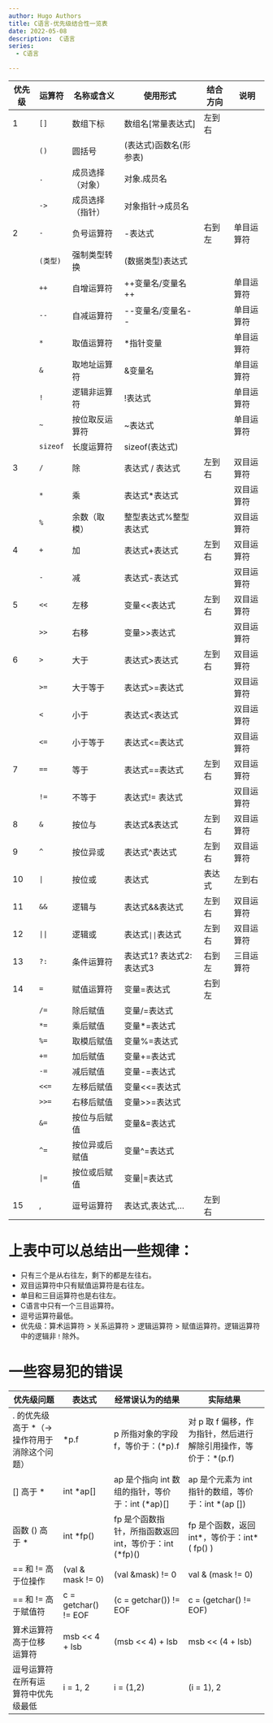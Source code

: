 ```yaml
---
author: Hugo Authors
title: C语言-优先级结合性一览表
date: 2022-05-08
description:  C语言
series:
  - C语言

---
```


|优先级|运算符|名称或含义|使用形式|结合方向|说明|
|-|-|-|-|-|-|
|1|`[]`|数组下标|数组名[常量表达式]|左到右|
||`()`|圆括号|(表达式)函数名(形参表)|||
||`.`|成员选择（对象）|对象.成员名|||
||`->`|成员选择（指针）|对象指针->成员名|||
|2|`-`|负号运算符|-表达式|右到左|单目运算符|
||`(类型)`|强制类型转换|(数据类型)表达式|||
||`++`|自增运算符|++变量名/变量名++||单目运算符|
||`--`|自减运算符|--变量名/变量名--||单目运算符|
||`*`|取值运算符|*指针变量||单目运算符|
||`&`|取地址运算符|&变量名||单目运算符|
||`!`|逻辑非运算符|!表达式||单目运算符|
||`~`|按位取反运算符|~表达式||单目运算符|
||`sizeof`|长度运算符|sizeof(表达式)|||
|3|`/`|除|表达式 / 表达式|左到右|双目运算符|
||`*`|乘|表达式*表达式||双目运算符|
||`%`|余数（取模）|整型表达式%整型表达式||双目运算符|
|4|`+`|加|表达式+表达式|左到右|双目运算符|
||`-`|减|表达式-表达式||双目运算符|
|5|`<<`|左移|变量<<表达式|左到右|双目运算符|
||`>>`|右移|变量>>表达式||双目运算符|
|6|`>`|大于|表达式>表达式|左到右|双目运算符|
||`>=`|大于等于|表达式>=表达式||双目运算符|
||`<`|小于|表达式<表达式||双目运算符|
||`<=`|小于等于|表达式<=表达式||双目运算符|
|7|`==`|等于|表达式==表达式|左到右|双目运算符|
||`!=`|不等于|表达式!= 表达式||双目运算符|
|8|`&`|按位与|表达式&表达式|左到右|双目运算符|
|9|`^`|按位异或|表达式^表达式|左到右|双目运算符|
|10|`\|`|按位或|表达式|表达式|左到右|双目运算符|
|11|`&&`|逻辑与|表达式&&表达式|左到右|双目运算符|
|12|`\|\|`|逻辑或|表达式`\|\|`表达式|左到右|双目运算符|
|13|`?:`|条件运算符|表达式1? 表达式2: 表达式3|右到左|三目运算符|
|14|`=`|赋值运算符|变量=表达式|右到左||
||`/=`|除后赋值|变量/=表达式|||
||`*=`|乘后赋值|变量*=表达式|||
||`%=`|取模后赋值|变量%=表达式|||
||`+=`|加后赋值|变量+=表达式|||
||`-=`|减后赋值|变量-=表达式|||
||`<<=`|左移后赋值|变量<<=表达式|||
||`>>=`|右移后赋值|变量>>=表达式|||
||`&=`|按位与后赋值|变量&=表达式|||
||`^=`|按位异或后赋值|变量^=表达式|||
||`\|=`|按位或后赋值|变量\|=表达式|||
|15|,|逗号运算符|表达式,表达式,…|左到右||

# 上表中可以总结出一些规律：
 - 只有三个是从右往左，剩下的都是左往右。
 - 双目运算符中只有赋值运算符是右往左。
 - 单目和三目运算符也是右往左。
 - C语言中只有一个三目运算符。
 - 逗号运算符最低。
 - 优先级：算术运算符 > 关系运算符 > 逻辑运算符 > 赋值运算符。逻辑运算符中的逻辑非`！`除外。

# 一些容易犯的错误

|优先级问题	|表达式|	经常误认为的结果|	实际结果|
|-|-|-|-|
|. 的优先级高于 *（-> 操作符用于消除这个问题）|	*p.f|	p 所指对象的字段 f，等价于：(*p).f|	对 p 取 f 偏移，作为指针，然后进行解除引用操作，等价于：*(p.f)|
|[] 高于 *|	int *ap[]|	ap 是个指向 int 数组的指针，等价于：int (*ap)[]|	ap 是个元素为 int 指针的数组，等价于：int *(ap [])|
|函数 () 高于 *|	int *fp()|	fp 是个函数指针，所指函数返回 int，等价于：int (*fp)()|	fp 是个函数，返回 int*，等价于：int* ( fp() )|
|== 和 != 高于位操作|	(val & mask != 0)|	(val &mask) != 0|	val & (mask != 0)|
|== 和 != 高于赋值符|	c = getchar() != EOF|	(c = getchar()) != EOF|	c = (getchar() != EOF)|
|算术运算符高于位移 运算符|	msb << 4 + lsb|	(msb << 4) + lsb|	msb << (4 + lsb)|
|逗号运算符在所有运 算符中优先级最低|	i = 1, 2|	i = (1,2)|	(i = 1), 2|